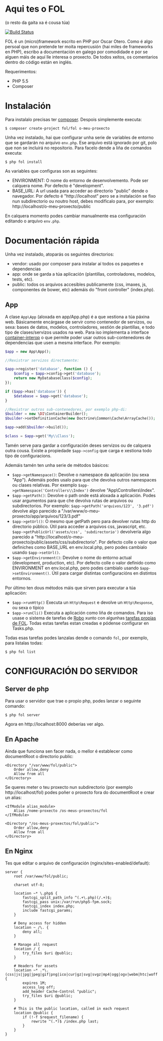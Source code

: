 # Aqui tes o FOL

(o resto da gaita xa é cousa túa)

[![Build Status](https://travis-ci.org/oscarotero/fol.png?branch=master)](https://travis-ci.org/oscarotero/fol)

FOL é un (micro)framework escrito en PHP por Oscar Otero. Como é algo persoal que non pretende ter moita repercusión (hai miles de frameworks en PHP), escribo a documentación en galego por comodidade e por se alguen máis de aquí lle interesa o proxecto. De todos xeitos, os comentarios dentro do código están en inglés.

Requerimentos:

* PHP 5.5
* Composer


# Instalación

Para instalalo precisas ter [composer](https://getcomposer.org/). Despois simplemente executa:

```
$ composer create-project fol/fol o-meu-proxecto
```

Unha vez instalado, hai que configurar unha serie de variables de entorno que se gardarán no arquivo `env.php`. Ese arquivo está ignorado por git, polo que non se incluirá no repositorio. Para facelo dende a liña de comandos executa:

```
$ php fol install
```

As variables que configuras son as seguintes:

* ENVIRONMENT: O nome do entorno de desenvolvemento. Pode ser calquera nome. Por defecto é "development".
* BASE_URL: A url usada para acceder ao directorio "public" dende o navegador. Por defecto é "http://localhost" pero se a instalación se fixo nun subdirectorio ou noutro host, debes modificalo para, por exemplo: http://localhost/o-meu-proxecto/public

En calquera momento podes cambiar manualmente esa configuración editando o arquivo `env.php`.


# Documentación rápida

Unha vez instalado, atoparás os seguintes directorios:

* vendor: usado por composer para instalar aí todos os paquetes e dependencias
* app: onde se garda a túa aplicación (plantillas, controladores, modelos, tests, etc).
* public: todos os arquivos accesibles publicamente (css, imaxes, js, componentes de bower, etc) ademáis do "front controller" (index.php).


## App

A clase `App\App` (aloxada en app/App.php) é a que xestiona a túa páxina web. Básicamente encárgase de servir como contenedor de servizos, ou sexa: bases de datos, modelos, controladores, xestión de plantillas, e todo tipo de clases/servizos usados na web. Para iso implementa a interface [container-interop](https://github.com/container-interop/container-interop) o que permite poder usar outros sub-contenedores de dependencias que usen a mesma interface. Por exemplo:

```php
$app = new App\App();

//Rexistrar servizos directamente:

$app->register('database', function () {
	$config = $app->config->get('database');
	return new MyDatabaseClass($config);
});

if ($app->has('database')) {
	$database = $app->get('database');
}

//Rexistrar outros sub-contenedores, por exemplo php-di:
$builder = new \DI\ContainerBuilder();
$builder->setDefinitionCache(new Doctrine\Common\Cache\ArrayCache());

$app->add($builder->build());

$class = $app->get('My\\Class');
```

Tamén serve para gardar a configuración deses servizos ou de calquera outra cousa. Existe a propiedade `$app->config` que carga e xestiona todo tipo de configuracions.

Ademáis tamén ten unha serie de métodos básicos:

* `$app->getNamespace()`: Devolve o namespace da aplicación (ou sexa "App"). Ademáis podes usalo para que che devolva outros namespaces ou clases relativas. Por exemplo `$app->getNamespace('Controllers\\Index')` devolve "App\Controllers\Index".
* `$app->getPath()`: Devolve o path onde está aloxada a aplicación. Podes usar argumentos para que che devolva rutas de arquivos ou subdirectorios. Por exemplo: `$app->getPath('arquivos/123', '3.pdf')` devolve algo parecido a "/var/www/o-meu-proxecto/app/arquivos/123/3.pdf"
* `$app->getUrl()`: O mesmo que getPath pero para devolver rutas http do directorio público. Útil para acceder a arquivos css, javascript, etc. `$app->getPublicUrl('assets/css', 'subdirectorio')` devolvería algo parecido a "http://localhost/o-meu-proxecto/public/assets/css/subdirectorio". Por defecto colle o valor que definiches como BASE_URL en env.local.php, pero podes cambialo usando `$app->setUrl()`.
* `$app->getEnvironment()`: Devolve o nome do entorno actual (development, production, etc). Por defecto colle o valor definido como ENVIRONMENT en env.local.php, pero podes cambialo usando `$app->setEnvironment()`. Útil para cargar distintas configuracións en distintos entornos. 

Por último ten dous métodos máis que sirven para executar a túa aplicación:

* `$app->runHttp()` Executa un `Http\Request` e devolve un `Http\Response`, ou sexa o típico
* `$app->runCli()` Executa a aplicación como liña de comandos. Para iso usase o sistema de tarefas de [Robo](https://github.com/Codegyre/Robo) xunto con algunhas [tarefas propias de FOL](https://github.com/fol-project/tasks). Todas estas tarefas estan creadas e pódense configurar en Tasks.php.

Todas esas tarefas podes lanzalas dende o comando `fol`, por exemplo, para listalas todas:

```
$ php fol list
```

CONFIGURACIÓN DO SERVIDOR
=========================

Server de php
-------------
Para usar o servidor que trae o propio php, podes lanzar o seguinte comando:

```
$ php fol server
```

Agora en http://localhost:8000 deberías ver algo.


En Apache
---------
Ainda que funciona sen facer nada, o mellor é establecer como documentRoot o directorio public:

```
<Directory "/var/www/fol/public">
	Order allow,deny
	Allow from all
</Directory>
```

Se queres meter o teu proxecto nun subdirectorio (por exemplo http://localhost/fol) podes poñer o proxecto fora do documentRoot e crear un alias:

```
<IfModule alias_module>
	Alias /nome-proxecto /os-meus-proxectos/fol
</IfModule>

<Directory "/os-meus-proxectos/fol/public">
	Order allow,deny
	Allow from all
</Directory>
```


En Nginx
--------
Tes que editar o arquivo de configuración (nginx/sites-enabled/default):

```
server {
	root /var/www/fol/public;

	charset utf-8;

	location ~* \.php$ {
		fastcgi_split_path_info ^(.+\.php)(/.+)$;
		fastcgi_pass unix:/var/run/php5-fpm.sock;
		fastcgi_index index.php;
		include fastcgi_params;
	}

	# Deny access for hidden
	location ~ /\. {
		deny all;
	}

	# Manage all request
	location / {
		try_files $uri @public;
	}

	# Headers for assets
	location ~* .*\.(css|js|jpg|jpeg|gif|png|ico|cur|gz|svg|svgz|mp4|ogg|ogv|webm|htc|woff|eot|ttf)$ {
		expires 1M;
		access_log off;
		add_header Cache-Control "public";
		try_files $uri @public;
	}

	# This is the public location, called in each request
	location @public {
		if (!-f $request_filename) {
			rewrite ^(.*)$ /index.php last;
		}
	}
}
```
